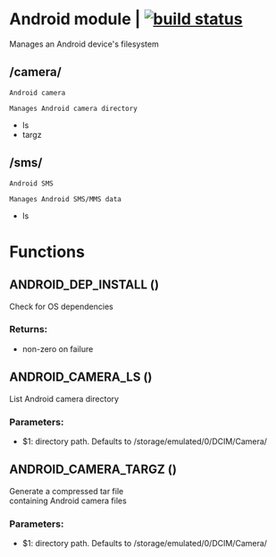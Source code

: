 # Android module | [![build status](https://gitlab.com/space-sh/android/badges/master/build.svg)](https://gitlab.com/space-sh/android/commits/master)

Manages an Android device's filesystem

## /camera/
	Android camera

	Manages Android camera directory

+ ls
+ targz
## /sms/
	Android SMS

	Manages Android SMS/MMS data

+ ls
# Functions 

## ANDROID\_DEP\_INSTALL ()  
  
  
  
Check for OS dependencies  
  
### Returns:  
- non-zero on failure  
  
  
  
## ANDROID\_CAMERA\_LS ()  
  
  
  
List Android camera directory  
  
### Parameters:  
- $1: directory path. Defaults to /storage/emulated/0/DCIM/Camera/  
  
  
  
## ANDROID\_CAMERA\_TARGZ ()  
  
  
  
Generate a compressed tar file  
containing Android camera files  
  
### Parameters:  
- $1: directory path. Defaults to /storage/emulated/0/DCIM/Camera/  
  
  
  
